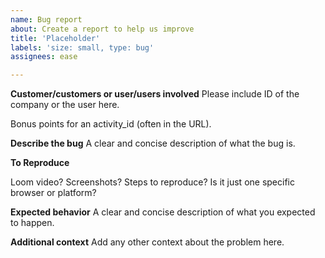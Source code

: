 ```yaml
---
name: Bug report
about: Create a report to help us improve
title: 'Placeholder'
labels: 'size: small, type: bug'
assignees: ease

---
```


**Customer/customers or user/users involved**
Please include ID of the company or the user here.

Bonus points for an activity_id (often in the URL).

**Describe the bug**
A clear and concise description of what the bug is.

**To Reproduce**

Loom video? Screenshots? Steps to reproduce? Is it just one specific browser or platform?

**Expected behavior**
A clear and concise description of what you expected to happen.

**Additional context**
Add any other context about the problem here.
